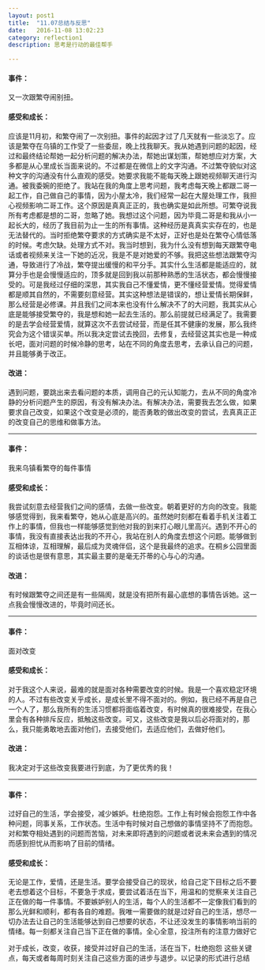 ```yaml
---
layout: post1
title:  "11.07总结与反思"
date:   2016-11-08 13:02:23
category: reflection1
description: 思考是行动的最佳帮手

---
```






#### 事件：

又一次跟繁夺闹别扭。

#### 感受和成长：

应该是11月初，和繁夺闹了一次别扭。事件的起因才过了几天就有一些淡忘了。应该是繁夺在乌镇的工作受了一些委屈，晚上找我聊天。我从她遇到问题的起因，经过和最终结论帮她一起分析问题的解决办法，帮她出谋划策，帮她想应对方案，大多都是从心里成长当面来说的。不过都是在微信上的文字沟通。不过繁夺貌似对这种文字的沟通没有什么直观的感受。她要求我能不能每天晚上跟她视频聊天进行沟通。被我委婉的拒绝了。我站在我的角度上思考问题，我考虑每天晚上都跟二哥一起工作，自己做自己的事情，因为小屋太冷，我们经常一起在大屋处理工作，我担心视频影响二哥工作。这个原因是真真正正的，我也确实是如此所想。可繁夺说我所有考虑都是想的二哥，忽略了她。我想过这个问题，因为毕竟二哥是和我从小一起长大的，经历了我目前为止一生的所有事情。这种经历是真真实实存在的，也是无法替代的。当时拒绝繁夺要求的方式确实是不太好，正好也是处在繁夺心情低落的时候。考虑欠缺。处理方式不对。我当时想到，我为什么没有想到每天跟繁夺电话或者视频来关注一下她的近况，我是不是对她爱的不够。我把这些想法跟繁夺沟通，导致进行了冷战，繁夺提出缓慢的和平分手。其实什么生活都是能适应的，就算分手也是会慢慢适应的，顶多就是回到我以前那种熟悉的生活状态，都会慢慢接受的。可是我经过仔细的深思，其实我自己不懂爱情，更不懂经营爱情。觉得爱情都是顺其自然的，不需要刻意经营。其实这种想法是错误的，想让爱情长期保鲜，那么经营是必修课。并且我们之间本来也没有什么解决不了的大问题，我其实从心底是能够接受繁夺的，我是想和她一起去生活的。那么前提就已经满足了。我需要的是去学会经营爱情，就算这次不去尝试经营，而是任其不健康的发展，那么我终究会为这个错误买单。所以我决定尝试去挽回，去修复，去经营这其实也是一种成长吧，面对问题的时候冷静的思考，站在不同的角度去思考，去承认自己的问题，并且能够勇于改正。

#### 改进：

遇到问题，要跳出来去看问题的本质，调用自己的元认知能力，去从不同的角度冷静的分析问题产生的原因，有没有解决办法。有解决办法，需要我去怎么做，如果要求自己改变，如果这个改变是必须的，能否勇敢的做出改变的尝试，去真真正正的改变自己的思维和做事方法。

***

#### 事件：

我来乌镇看繁夺的每件事情

#### 感受和成长：

我尝试刻意去经营我们之间的感情，去做一些改变。朝着更好的方向的改变。我能够感觉得到，我来看繁夺，她从心底是高兴的。虽然她时刻都在看着手机关注着工作上的事情，但我也一样能够感觉到他对我的到来打心眼儿里高兴。遇到不开心的事情，我没有直接表达出我的不开心，我站在别人的角度去想这个问题。能够做到互相体谅，互相理解，最后成为灵魂伴侣，这个是我最终的追求。在桐乡公园里面的谈话也是很有意思，其实最主要的是毫无芥蒂的心与心的沟通。

#### 改进：

有时候跟繁夺之间还是有一些隔阂，就是没有把所有最心底想的事情告诉她。这一点我会慢慢改进的，毕竟时间还长。

***

#### 事件：

面对改变

#### 感受和成长：

对于我这个人来说，最难的就是面对各种需要改变的时候。我是一个喜欢稳定环境的人。不过有些改变关乎成长，是成长里不得不面对的。例如，我已经不再是自己一个人了，那么我所有的生活习惯都将面临着改变，有时候真的很难接受，在我心里会有各种排斥反应，抵触这些改变。可又，这些改变是我以后必将面对的，那么，我只能勇敢地去面对他们，去接受他们，去适应他们，去做好他们。

#### 改进：

我决定对于这些改变我要进行到底，为了更优秀的我！

***

#### 事件：

过好自己的生活，学会接受，减少嫉妒。杜绝抱怨。工作上有时候会抱怨工作中各种问题，同事关系，工作状态。生活中有时候对自己想做的事情坚持不了而抱怨。对和繁夺相处遇到的问题而苦恼，对未来即将遇到的问题或者说未来会遇到的情况而感到担忧从而影响了目前的情绪。

#### 感受和成长：

无论是工作，爱情，还是生活。要学会接受自己的现状，给自己定下目标之后不要老去想着这个目标，不要急于求成，要尝试着活在当下，用温和的觉察来关注自己正在做的每一件事情。不要嫉妒别人的生活，每个人的生活都不一定像我们看到的那么光鲜和顺利，都有各自的难题。我唯一需要做的就是过好自己的生活，想尽一切办法去让自己的生活能够达到自己想要的状态，不让还没发生的事情影响当前的情绪。每一刻都关注自己当下正在做的事情。全心全意，投注所有的注意力做好它

对于成长，改变，收获，接受并过好自己的生活，活在当下，杜绝抱怨 这些关键点，每天或者每周时刻关注自己这些方面的进步与退步。以记录的形式进行总结




